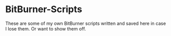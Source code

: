 # BitBurner-Scripts
These are some of my own BitBurner scripts written and saved here in case I lose them. Or want to show them off.
